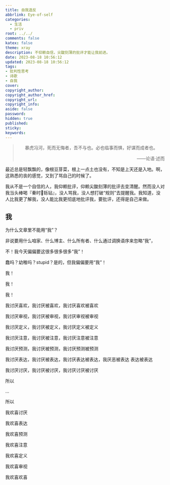 ```yaml
---
title: 自我造反
abbrlink: Eye-of-self
categories:
  - 生活
  - priv
root: ../../
comments: false
katex: false
theme: xray
description: 不仰赖自信，尖酸刻薄的批评才能让我前进。
date: 2023-08-18 10:56:12
updated: 2023-08-18 10:56:12
tags:
- 批判性思考
- 诗歌
- 自我
cover:
copyright_author:
copyright_author_href:
copyright_url:
copyright_info:
aside: false
password:
hidden: true
published:
sticky:
keywords:
---
```


> <center>暴虎冯河，死而无悔者，吾不与也。必也临事而惧，好谋而成者也。</center>
> <p align="right">——论语·述而</p>


最近总是轻飘飘的，像根豆芽菜，根上一点土也没有，不知是上天还是入地。啊，这熟悉的丧的感觉，又到了骂自己的时候了。

我从不是一个自信的人，我仰赖批评，仰赖尖酸刻薄的批评去变清醒。然而没人对我当头棒喝『秦时𨍏轹钻』，没人骂我，没人想打破“规则”去提醒我。我知道，没人比我更了解我，没人能比我更彻底地批评我，要批评，还得是自己来做。

## 我
为什么文章里不能用“我”？

非说要用什么咱家、什么博主、什么所有者、什么通过调换语序来忽略“我”，

不！我今天偏偏要这很多很多很多“我”！

蠢吗？幼稚吗？stupid？是的，但我偏偏要用“我”！

我！

我！

我！

我讨厌喜欢，我讨厌被喜欢，我讨厌喜欢被喜欢

我讨厌审视，我讨厌被审视，我讨厌审视被审视

我讨厌定义，我讨厌被定义，我讨厌定义被定义

我讨厌注意，我讨厌被注意，我讨厌注意被注意

我讨厌预测，我讨厌被预测，我讨厌预测被预测

我讨厌表达，我讨厌被表达，我讨厌表达被表达，我厌恶被表达 表达被表达

我讨厌讨厌，我讨厌被讨厌，我讨厌讨厌被讨厌

所以

...


所以

我欢喜讨厌

我欢喜表达

我欢喜预测

我欢喜注意

我欢喜定义

我欢喜审视

我欢喜欢喜

## 